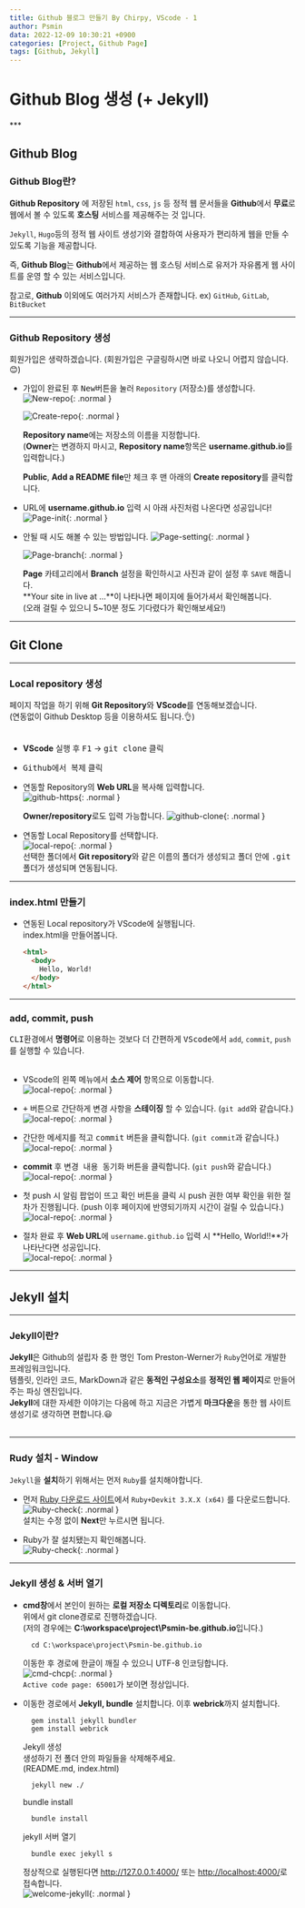 ```yaml
---
title: Github 블로그 만들기 By Chirpy, VScode - 1
author: Psmin
data: 2022-12-09 10:30:21 +0900
categories: [Project, Github Page]
tags: [Github, Jekyll]
---
```


<h1> Github Blog 생성 (+ Jekyll)</h1>
***

## Github Blog

### Github Blog란?

**Github Repository** 에 저장된 `html`, `css`, `js` 등 정적 웹 문서들을 **Github**에서 **무료**로 웹에서 볼 수 있도록 **호스팅** 서비스를 제공해주는 것 입니다.

`Jekyll`, `Hugo`등의 정적 웹 사이트 생성기와 결합하여 사용자가 편리하게 웹을 만들 수 있도록 기능을 제공합니다.

즉, **Github Blog**는 **Github**에서 제공하는 웹 호스팅 서비스로 유저가 자유롭게 웹 사이트를 운영 할 수 있는 서비스입니다.

참고로, **Github** 이외에도 여러가지 서비스가 존재합니다. ex) `GitHub`, `GitLab`, `BitBucket`

---

### Github Repository 생성

회원가입은 생략하겠습니다. (회원가입은 구글링하시면 바로 나오니 어렵지 않습니다.😊)

- 가입이 완료된 후 <kbd>New</kbd>버튼을 눌러 `Repository` (저장소)를 생성합니다.
  ![New-repo](/assets/img/github-repo-new.png){: .normal }

  ![Create-repo](/assets/img/github-repo-create.png){: .normal }

  **Repository name**에는 저장소의 이름을 지정합니다.  
   (**Owner**는 변경하지 마시고, **Repository name**항목은 **username.github.io**를 입력합니다.)

  **Public**, **Add a README file**만 체크 후 맨 아래의 **Create repository**를 클릭합니다.

- URL에 **username.github.io** 입력 시 아래 사진처럼 나온다면 성공입니다!  
  ![Page-init](/assets/img/github-page-init.png){: .normal }

- 안될 때 시도 해볼 수 있는 방법입니다.
  ![Page-setting](/assets/img/github-page-setting.png){: .normal }

  ![Page-branch](/assets/img//github-page-branch.png){: .normal }

  **Page** 카테고리에서 **Branch** 설정을 확인하시고 사진과 같이 설정 후 `SAVE` 해줍니다.  
  **Your site in live at ...**이 나타나면 페이지에 들어가셔서 확인해봅니다.  
  (오래 걸릴 수 있으니 5~10분 정도 기다렸다가 확인해보세요!)

---

## Git Clone

---

### Local repository 생성

페이지 작업을 하기 위해 **Git Repository**와 **VScode**를 연동해보겠습니다.  
 (연동없이 Github Desktop 등을 이용하셔도 됩니다.👌)  
 <br/>

- **VScode** 실행 후 <kbd>F1</kbd> -> <kbd>git clone</kbd> 클릭
- <kbd>Github에서 복제</kbd> 클릭
- 연동할 Repository의 **Web URL**을 복사해 입력합니다.  
   ![github-https](/assets/img/github-https.png){: .normal }

  **Owner/repository**로도 입력 가능합니다.
  ![github-clone](/assets/img/vscode-clone.png){: .normal }

- 연동할 Local Repository를 선택합니다.  
  ![local-repo](/assets/img/local-repo.png){: .normal }  
  선택한 폴더에서 **Git repository**와 같은 이름의 폴더가 생성되고 폴더 안에 <kbd>.git</kbd> 폴더가 생성되며 연동됩니다.

---

### index.html 만들기

- 연동된 Local repository가 VScode에 실행됩니다.  
  index.html을 만들어봅니다.

  ```html
  <html>
    <body>
      Hello, World!
    </body>
  </html>
  ```

---

### add, commit, push

<kbd>CLI환경</kbd>에서 **명령어**로 이용하는 것보다 더 간편하게 <kbd>VScode</kbd>에서 `add`, `commit`, `push`를 실행할 수 있습니다.  
 <br/>

- VScode의 왼쪽 메뉴에서 **소스 제어** 항목으로 이동합니다.  
  ![local-repo](/assets/img/vscode-source-control.png){: .normal }

- <kbd>+</kbd> 버튼으로 간단하게 변경 사항을 **스테이징** 할 수 있습니다. (`git add`와 같습니다.)  
  ![local-repo](/assets/img/vscode-git-add.png){: .normal }
- 간단한 메세지를 적고 <kbd>commit</kbd> 버튼을 클릭합니다. (`git commit`과 같습니다.)  
  ![local-repo](/assets/img/vscode-git-commit.png){: .normal }
- **commit** 후 <kbd>변경 내용 동기화</kbd> 버튼을 클릭합니다. (`git push`와 같습니다.)
  ![local-repo](/assets/img/vscode-git-push.png){: .normal }
- 첫 push 시 알림 팝업이 뜨고 <kbd>확인</kbd> 버튼을 클릭 시 push 권한 여부 확인을 위한 절차가 진행됩니다. (push 이후 페이지에 반영되기까지 시간이 걸릴 수 있습니다.)  
  ![local-repo](/assets/img/vscode-git-push-popup.png){: .normal }
- 절차 완료 후 **Web URL**에 `username.github.io` 입력 시 **Hello, World!!**가 나타난다면 성공입니다.  
  ![local-repo](/assets/img/test-page.png){: .normal }

---

## Jekyll 설치

---

### Jekyll이란?

**Jekyll**은 Github의 설립자 중 한 명인 Tom Preston-Werner가 `Ruby`언어로 개발한 프레임워크입니다.  
 템플릿, 인라인 코드, MarkDown과 같은 **동적인 구성요소**를 **정적인 웹 페이지**로 만들어주는 파싱 엔진입니다.  
 **Jekyll**에 대한 자세한 이야기는 다음에 하고 지금은 가볍게 **마크다운**을 통한 웹 사이트 생성기로 생각하면 편합니다.😃  
 <br/>

---

### Rudy 설치 - Window

`Jekyll`을 **설치**하기 위해서는 먼저 `Ruby`를 설치해야합니다.

- 먼저 [Ruby 다운로드 사이트](https://rubyinstaller.org/downloads/)에서 `Ruby+Devkit 3.X.X (x64)` 를 다운로드합니다.  
  ![Ruby-check](/assets/img/ruby-install.png){: .normal }  
  설치는 수정 없이 **Next**만 누르시면 됩니다.

- Ruby가 잘 설치됐는지 확인해봅니다.  
  ![Ruby-check](/assets/img/ruby-check.png){: .normal }

---

### Jekyll 생성 & 서버 열기

- **cmd창**에서 본인이 원하는 **로컬 저장소 디렉토리**로 이동합니다.  
  위에서 git clone경로로 진행하겠습니다.  
  (저의 경우에는 **C:\workspace\project\Psmin-be.github.io**입니다.)

  ```console
    cd C:\workspace\project\Psmin-be.github.io
  ```

  이동한 후 경로에 한글이 깨질 수 있으니 UTF-8 인코딩합니다.  
  ![cmd-chcp](/assets/img/cmd-chcp.png){: .normal }  
  `Active code page: 65001`가 보이면 정상입니다.

- 이동한 경로에서 **Jekyll, bundle** 설치합니다. 이후 **webrick**까지 설치합니다.

  ```console
    gem install jekyll bundler
    gem install webrick
  ```

  Jekyll 생성  
  생성하기 전 폴더 안의 파일들을 삭제해주세요.  
  (README.md, index.html)

  ```console
    jekyll new ./
  ```

  bundle install

  ```console
    bundle install
  ```

  jekyll 서버 열기

  ```console
    bundle exec jekyll s
  ```

  정상적으로 실행된다면 <http://127.0.0.1:4000/> 또는 <http://localhost:4000/>로 접속합니다.  
  ![welcome-jekyll](/assets/img/welcome-jekyll.png){: .normal }
